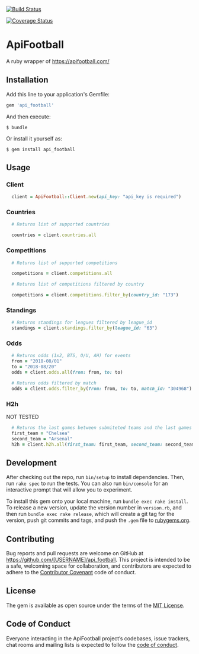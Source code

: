 [![Build Status](https://travis-ci.org/jdaviderb/api_football.svg?branch=master)](https://travis-ci.org/jdaviderb/api_football)

[![Coverage Status](https://coveralls.io/repos/github/jdaviderb/api_football/badge.svg?branch=master)](https://coveralls.io/github/jdaviderb/api_football?branch=master)

# ApiFootball

A ruby wrapper of https://apifootball.com/

## Installation

Add this line to your application's Gemfile:

```ruby
gem 'api_football'
```

And then execute:

    $ bundle

Or install it yourself as:

    $ gem install api_football

## Usage

### Client

```ruby
  client = ApiFootball::Client.new(api_key: "api_key is required")
```

### Countries

```Ruby
  # Returns list of supported countries

  countries = client.countries.all
```

### Competitions

```Ruby
  # Returns list of supported competitions

  competitions = client.competitions.all

  # Returns list of competitions filtered by country

  competitions = client.competitions.filter_by(country_id: "173")
```

### Standings

```Ruby
  # Returns standings for leagues filtered by league_id
  standings = client.standings.filter_by(league_id: "63")
```

### Odds

```Ruby
  # Returns odds (1x2, BTS, O/U, AH) for events
  from = "2018-08/01"
  to = "2018-08/20"
  odds = client.odds.all(from: from, to: to)

  # Returns odds filtered by match
  odds = client.odds.filter_by(from: from, to: to, match_id: "304968")
```

### H2h
NOT TESTED
```Ruby
  # Returns the last games between submiteted teams and the last games of each team
  first_team = "Chelsea"
  second_team = "Arsenal"
  h2h = client.h2h.all(first_team: first_team, second_team: second_team)
```

## Development

After checking out the repo, run `bin/setup` to install dependencies. Then, run `rake spec` to run the tests. You can also run `bin/console` for an interactive prompt that will allow you to experiment.

To install this gem onto your local machine, run `bundle exec rake install`. To release a new version, update the version number in `version.rb`, and then run `bundle exec rake release`, which will create a git tag for the version, push git commits and tags, and push the `.gem` file to [rubygems.org](https://rubygems.org).

## Contributing

Bug reports and pull requests are welcome on GitHub at https://github.com/[USERNAME]/api_football. This project is intended to be a safe, welcoming space for collaboration, and contributors are expected to adhere to the [Contributor Covenant](http://contributor-covenant.org) code of conduct.

## License

The gem is available as open source under the terms of the [MIT License](https://opensource.org/licenses/MIT).

## Code of Conduct

Everyone interacting in the ApiFootball project’s codebases, issue trackers, chat rooms and mailing lists is expected to follow the [code of conduct](https://github.com/[USERNAME]/api_football/blob/master/CODE_OF_CONDUCT.md).
